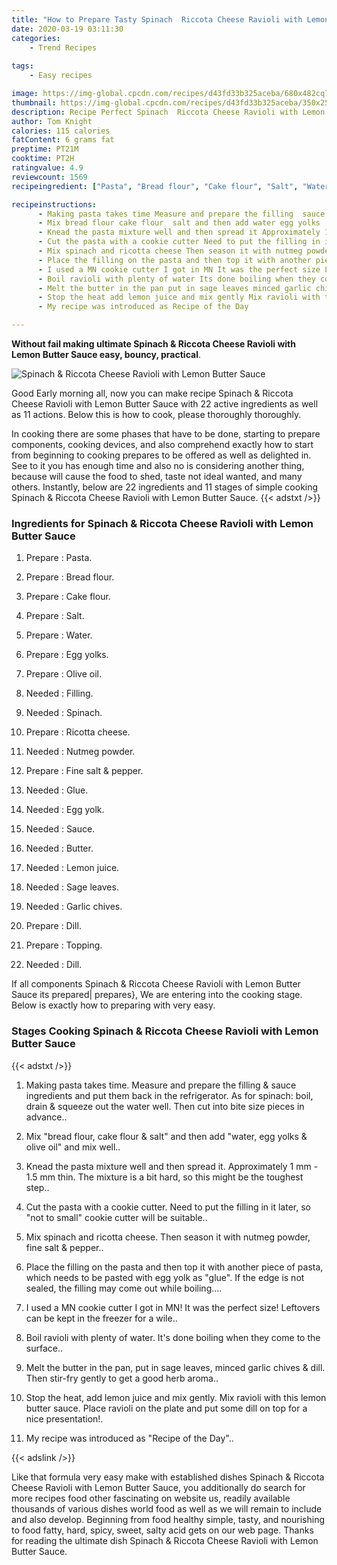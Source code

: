 ```yaml
---
title: "How to Prepare Tasty Spinach  Riccota Cheese Ravioli with Lemon Butter Sauce"
date: 2020-03-19 03:11:30
categories:
    - Trend Recipes
    
tags:
    - Easy recipes

image: https://img-global.cpcdn.com/recipes/d43fd33b325aceba/680x482cq70/spinach-riccota-cheese-ravioli-with-lemon-butter-sauce-recipe-main-photo.jpg
thumbnail: https://img-global.cpcdn.com/recipes/d43fd33b325aceba/350x250cq70/spinach-riccota-cheese-ravioli-with-lemon-butter-sauce-recipe-main-photo.jpg
description: Recipe Perfect Spinach  Riccota Cheese Ravioli with Lemon Butter Sauce with 22 ingredients and 11 stages of easy cooking.
author: Tom Knight
calories: 115 calories
fatContent: 6 grams fat
preptime: PT21M
cooktime: PT2H
ratingvalue: 4.9
reviewcount: 1569
recipeingredient: ["Pasta", "Bread flour", "Cake flour", "Salt", "Water", "Egg yolks", "Olive oil", "Filling", "Spinach", "Ricotta cheese", "Nutmeg powder", "Fine salt  pepper", "Glue", "Egg yolk", "Sauce", "Butter", "Lemon juice", "Sage leaves", "Garlic chives", "Dill", "Topping", "Dill"]

recipeinstructions: 
      - Making pasta takes time Measure and prepare the filling  sauce ingredients and put them back in the refrigerator As for spinach boil drain  squeeze out the water well Then cut into bite size pieces in advance 
      - Mix bread flour cake flour  salt and then add water egg yolks  olive oil and mix well 
      - Knead the pasta mixture well and then spread it Approximately 1 mm  15 mm thin The mixture is a bit hard so this might be the toughest step 
      - Cut the pasta with a cookie cutter Need to put the filling in it later so not to small cookie cutter will be suitable 
      - Mix spinach and ricotta cheese Then season it with nutmeg powder fine salt  pepper 
      - Place the filling on the pasta and then top it with another piece of pasta which needs to be pasted with egg yolk as glue If the edge is not sealed the filling may come out while boiling 
      - I used a MN cookie cutter I got in MN It was the perfect size Leftovers can be kept in the freezer for a wile 
      - Boil ravioli with plenty of water Its done boiling when they come to the surface 
      - Melt the butter in the pan put in sage leaves minced garlic chives  dill Then stirfry gently to get a good herb aroma 
      - Stop the heat add lemon juice and mix gently Mix ravioli with this lemon butter sauce Place ravioli on the plate and put some dill on top for a nice presentation 
      - My recipe was introduced as Recipe of the Day

---
```




**Without fail making ultimate Spinach &amp; Riccota Cheese Ravioli with Lemon Butter Sauce easy, bouncy, practical**. 


![Spinach &amp; Riccota Cheese Ravioli with Lemon Butter Sauce](https://img-global.cpcdn.com/recipes/d43fd33b325aceba/680x482cq70/spinach-riccota-cheese-ravioli-with-lemon-butter-sauce-recipe-main-photo.jpg "Spinach &amp; Riccota Cheese Ravioli with Lemon Butter Sauce")




Good Early morning all, now you can make recipe Spinach &amp; Riccota Cheese Ravioli with Lemon Butter Sauce with 22 active ingredients as well as 11 actions. Below this is how to cook, please thoroughly thoroughly.

In cooking there are some phases that have to be done, starting to prepare components, cooking devices, and also comprehend exactly how to start from beginning to cooking prepares to be offered as well as delighted in. See to it you has enough time and also no is considering another thing, because will cause the food to shed, taste not ideal wanted, and many others. Instantly, below are 22 ingredients and 11 stages of simple cooking Spinach &amp; Riccota Cheese Ravioli with Lemon Butter Sauce.
{{< adstxt />}}

### Ingredients for Spinach &amp; Riccota Cheese Ravioli with Lemon Butter Sauce


1. Prepare  : Pasta.

1. Prepare  : Bread flour.

1. Prepare  : Cake flour.

1. Prepare  : Salt.

1. Prepare  : Water.

1. Prepare  : Egg yolks.

1. Prepare  : Olive oil.

1. Needed  : Filling.

1. Needed  : Spinach.

1. Prepare  : Ricotta cheese.

1. Needed  : Nutmeg powder.

1. Prepare  : Fine salt &amp; pepper.

1. Needed  : Glue.

1. Needed  : Egg yolk.

1. Needed  : Sauce.

1. Needed  : Butter.

1. Needed  : Lemon juice.

1. Needed  : Sage leaves.

1. Needed  : Garlic chives.

1. Prepare  : Dill.

1. Prepare  : Topping.

1. Needed  : Dill.



If all components Spinach &amp; Riccota Cheese Ravioli with Lemon Butter Sauce its prepared| prepares}, We are entering into the cooking stage. Below is exactly how to preparing with very easy.

### Stages Cooking Spinach &amp; Riccota Cheese Ravioli with Lemon Butter Sauce

{{< adstxt />}}


1. Making pasta takes time. Measure and prepare the filling &amp; sauce ingredients and put them back in the refrigerator. As for spinach: boil, drain &amp; squeeze out the water well. Then cut into bite size pieces in advance..



1. Mix &#34;bread flour, cake flour &amp; salt&#34; and then add &#34;water, egg yolks &amp; olive oil&#34; and mix well..



1. Knead the pasta mixture well and then spread it. Approximately 1 mm - 1.5 mm thin. The mixture is a bit hard, so this might be the toughest step..



1. Cut the pasta with a cookie cutter. Need to put the filling in it later, so &#34;not to small&#34; cookie cutter will be suitable..



1. Mix spinach and ricotta cheese. Then season it with nutmeg powder, fine salt &amp; pepper..



1. Place the filling on the pasta and then top it with another piece of pasta, which needs to be pasted with egg yolk as &#34;glue&#34;. If the edge is not sealed, the filling may come out while boiling....



1. I used a MN cookie cutter I got in MN! It was the perfect size! Leftovers can be kept in the freezer for a wile..



1. Boil ravioli with plenty of water. It&#39;s done boiling when they come to the surface..



1. Melt the butter in the pan, put in sage leaves, minced garlic chives &amp; dill. Then stir-fry gently to get a good herb aroma..



1. Stop the heat, add lemon juice and mix gently. Mix ravioli with this lemon butter sauce. Place ravioli on the plate and put some dill on top for a nice presentation!.



1. My recipe was introduced as &#34;Recipe of the Day&#34;..





{{< adslink />}}

Like that formula very easy make with established dishes Spinach &amp; Riccota Cheese Ravioli with Lemon Butter Sauce, you additionally do search for more recipes food other fascinating on website us, readily available thousands of various dishes world food as well as we will remain to include and also develop. Beginning from food healthy simple, tasty, and nourishing to food fatty, hard, spicy, sweet, salty acid gets on our web page. Thanks for reading the ultimate dish Spinach &amp; Riccota Cheese Ravioli with Lemon Butter Sauce.
